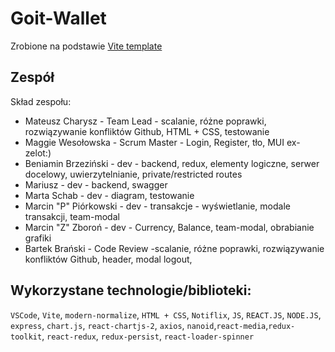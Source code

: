 # Goit-Wallet
Zrobione na podstawie  [Vite template](https://github.com/MateuszCharysz/Vite-Template-React-Github)
## Zespół
Skład zespołu:
 - Mateusz Charysz - Team Lead - scalanie, różne poprawki, rozwiązywanie konfliktów Github, HTML + CSS, testowanie
 - Maggie Wesołowska - Scrum Master - Login, Register, tło, MUI ex-zelot:)
 - Beniamin Brzeziński - dev - backend, redux, elementy logiczne, serwer docelowy, uwierzytelnianie, private/restricted routes
 - Mariusz - dev - backend, swagger
 - Marta Schab - dev - diagram, testowanie
 - Marcin "P" Piórkowski - dev - transakcje - wyświetlanie, modale transakcji, team-modal
 - Marcin "Z" Zboroń - dev - Currency, Balance, team-modal, obrabianie grafiki
 - Bartek Brański - Code Review -scalanie, różne poprawki, rozwiązywanie konfliktów Github, header, modal logout,

## Wykorzystane technologie/biblioteki:

`VSCode`, `Vite`, `modern-normalize`, `HTML + CSS`, `Notiflix`, `JS`, `REACT.JS`, `NODE.JS`, `express`,  `chart.js`, `react-chartjs-2`, `axios`, `nanoid`,`react-media`,`redux-toolkit`, `react-redux`, `redux-persist`, `react-loader-spinner`

